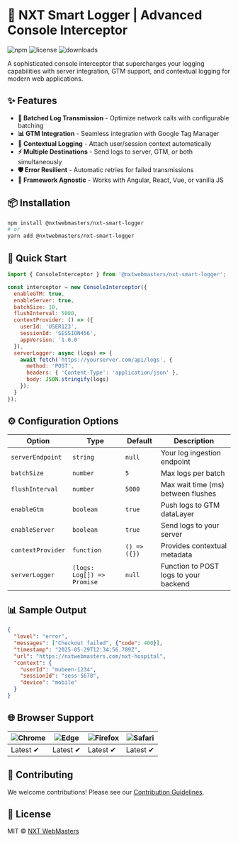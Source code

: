 # 🚀 NXT Smart Logger | Advanced Console Interceptor

![npm](https://img.shields.io/npm/v/@nxtwebmasters/nxt-smart-logger)
![license](https://img.shields.io/npm/l/@nxtwebmasters/nxt-smart-logger)
![downloads](https://img.shields.io/npm/dm/@nxtwebmasters/nxt-smart-logger)

A sophisticated console interceptor that supercharges your logging capabilities with server integration, GTM support, and contextual logging for modern web applications.

## ✨ Features

- **🔁 Batched Log Transmission** - Optimize network calls with configurable batching
- **📊 GTM Integration** - Seamless integration with Google Tag Manager
- **👤 Contextual Logging** - Attach user/session context automatically
- **⚡ Multiple Destinations** - Send logs to server, GTM, or both simultaneously
- **🛡️ Error Resilient** - Automatic retries for failed transmissions
- **🔄 Framework Agnostic** - Works with Angular, React, Vue, or vanilla JS

## 📦 Installation

```bash
npm install @nxtwebmasters/nxt-smart-logger
# or
yarn add @nxtwebmasters/nxt-smart-logger
```

## 🚀 Quick Start

```javascript
import { ConsoleInterceptor } from '@nxtwebmasters/nxt-smart-logger';

const interceptor = new ConsoleInterceptor({
  enableGTM: true,
  enableServer: true,
  batchSize: 10,
  flushInterval: 5000,
  contextProvider: () => ({
    userId: 'USER123',
    sessionId: 'SESSION456',
    appVersion: '1.0.0'
  }),
  serverLogger: async (logs) => {
    await fetch('https://yourserver.com/api/logs', {
      method: 'POST',
      headers: { 'Content-Type': 'application/json' },
      body: JSON.stringify(logs)
    });
  }
});
```

## ⚙️ Configuration Options

| Option              | Type       | Default | Description |
|---------------------|------------|---------|-------------|
| `serverEndpoint`    | `string`   | `null`  | Your log ingestion endpoint |
| `batchSize`        | `number`   | `5`     | Max logs per batch |
| `flushInterval`    | `number`   | `5000`  | Max wait time (ms) between flushes |
| `enableGtm`        | `boolean`  | `true`  | Push logs to GTM dataLayer |
| `enableServer`     | `boolean`  | `true`  | Send logs to your server |
| `contextProvider`  | `function` | `() => ({})` | Provides contextual metadata |
| `serverLogger`  | `(logs: Log[]) => Promise` | `null` | Function to POST logs to your backend |

## 📊 Sample Output

```json
{
  "level": "error",
  "messages": ["Checkout failed", {"code": 400}],
  "timestamp": "2025-05-29T12:34:56.789Z",
  "url": "https://nxtwebmasters.com/nxt-hospital",
  "context": {
    "userId": "mubeen-1234",
    "sessionId": "sess-5678",
    "device": "mobile"
  }
}
```

## 🌐 Browser Support

| ![Chrome](https://raw.githubusercontent.com/alrra/browser-logos/main/src/chrome/chrome_48x48.png) | ![Edge](https://raw.githubusercontent.com/alrra/browser-logos/main/src/edge/edge_48x48.png) | ![Firefox](https://raw.githubusercontent.com/alrra/browser-logos/main/src/firefox/firefox_48x48.png) | ![Safari](https://raw.githubusercontent.com/alrra/browser-logos/main/src/safari/safari_48x48.png) |
|--------------------------------------------------------------------------------------------------|---------------------------------------------------------------------------------------------|-----------------------------------------------------------------------------------------------------|---------------------------------------------------------------------------------------------------|
| Latest ✔                                                                                         | Latest ✔                                                                                    | Latest ✔                                                                                           | Latest ✔                                                                                         |

## 🤝 Contributing

We welcome contributions! Please see our [Contribution Guidelines](CONTRIBUTING.md).

## 📜 License

MIT © [NXT WebMasters](https://github.com/nxtwebmasters)

